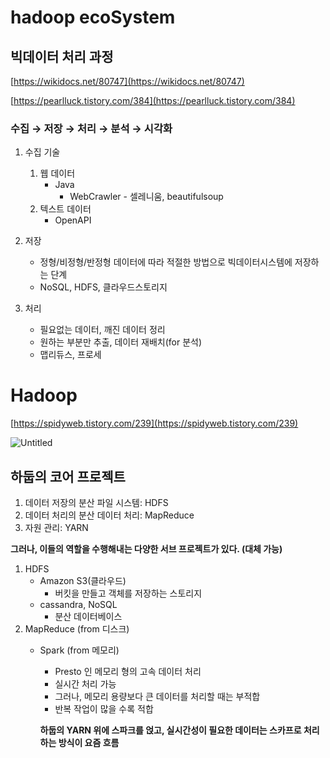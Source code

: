 # hadoop ecoSystem

## 빅데이터 처리 과정

[https://wikidocs.net/80747](https://wikidocs.net/80747)

[https://pearlluck.tistory.com/384](https://pearlluck.tistory.com/384)

### 수집 → 저장 → 처리 → 분석 → 시각화

1. 수집 기술
    1. 웹 데이터
        - Java
            - WebCrawler - 셀레니움, beautifulsoup
    2. 텍스트 데이터
        - OpenAPI

1. 저장
    - 정형/비정형/반정형 데이터에 따라 적절한 방법으로 빅데이터시스템에 저장하는 단계
    - NoSQL, HDFS, 클라우드스토리지
2. 처리
    - 필요없는 데이터, 깨진 데이터 정리
    - 원하는 부분만 추출, 데이터 재배치(for 분석)
    - 맵리듀스, 프로세

# Hadoop

[https://spidyweb.tistory.com/239](https://spidyweb.tistory.com/239)

![Untitled](hadoop%20ecoSystem%200e0c959554614f16b5769b6f8ff74144/Untitled.png)

## 하둡의 코어 프로젝트

1. 데이터 저장의 분산 파일 시스템: HDFS
2. 데이터 처리의 분산 데이터 처리: MapReduce
3. 자원 관리: YARN

**그러나, 이들의 역할을 수행해내는 다양한 서브 프로젝트가 있다. (대체 가능)**

1. HDFS
    - Amazon S3(클라우드)
        - 버킷을 만들고 객체를 저장하는 스토리지
    - cassandra, NoSQL
        - 분산 데이터베이스
2. MapReduce (from 디스크)
    - Spark (from 메모리)
        - Presto 인 메모리 형의 고속 데이터 처리
        - 실시간 처리 가능
        - 그러나, 메모리 용량보다 큰 데이터를 처리할 때는 부적합
        - 반복 작업이 많을 수록 적합
        
        **하둡의 YARN 위에 스파크를 얹고, 실시간성이 필요한 데이터는 스카프로 처리하는 방식이 요즘 흐름**
        
